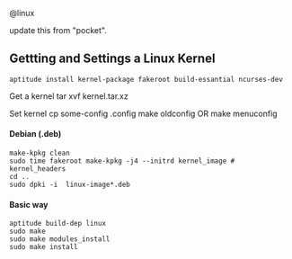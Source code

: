 @linux

update this from "pocket".

## Gettting and Settings a Linux Kernel
	aptitude install kernel-package fakeroot build-essantial ncurses-dev

Get a kernel
    tar xvf kernel.tar.xz

Set kernel
    cp some-config .config
    make oldconfig OR make menuconfig

#### Debian (.deb)
    make-kpkg clean
    sudo time fakeroot make-kpkg -j4 --initrd kernel_image # kernel_headers
    cd ..
    sudo dpki -i  linux-image*.deb

#### Basic way
    aptitude build-dep linux
    sudo make
    sudo make modules_install
    sudo make install





